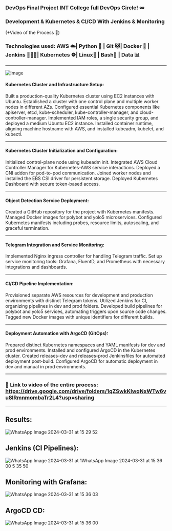### DevOps Final Project INT College full DevOps Circle! ∞ 

### Development & Kubernetes & CI/CD With Jenkins & Monitoring 
(+Video of the Process 🎥)

### Technologies used: AWS ☁️| Python 🐍 | Git 🐱| Docker 🐳 | Jenkins 👨🏽‍🦳| Kubernetes ☸️| Linux🐧 | Bash🧊 | Data 📊
-------------------------------------------------------------------------------------------------------------------------------------------------
![image](https://github.com/AmiranIV/CICD-Final-Project/assets/109898333/af61928b-b7da-4f75-b819-76094d732dd7)

#### Kubernetes Cluster and Infrastructure Setup:

Built a production-quality Kubernetes cluster using EC2 instances with Ubuntu.
Established a cluster with one control plane and multiple worker nodes in different AZs.
Configured essential Kubernetes components like apiserver, etcd, kube-scheduler, kube-controller-manager, and cloud-controller-manager.
Implemented IAM roles, a single security group, and deployed a medium Ubuntu EC2 instance.
Installed container runtime, aligning machine hostname with AWS, and installed kubeadm, kubelet, and kubectl.

-------------------------------------------------------------------------------------------------------------------------------------------------


#### Kubernetes Cluster Initialization and Configuration:

Initialized control-plane node using kubeadm init.
Integrated AWS Cloud Controller Manager for Kubernetes-AWS service interactions.
Deployed a CNI addon for pod-to-pod communication.
Joined worker nodes and installed the EBS CSI driver for persistent storage.
Deployed Kubernetes Dashboard with secure token-based access.

-------------------------------------------------------------------------------------------------------------------------------------------------


#### Object Detection Service Deployment:

Created a GitHub repository for the project with Kubernetes manifests.
Managed Docker images for polybot and yolo5 microservices.
Configured Kubernetes manifests including probes, resource limits, autoscaling, and graceful termination.

-------------------------------------------------------------------------------------------------------------------------------------------------

#### Telegram Integration and Service Monitoring:

Implemented Nginx ingress controller for handling Telegram traffic.
Set up service monitoring tools: Grafana, FluentD, and Prometheus with necessary integrations and dashboards.

-------------------------------------------------------------------------------------------------------------------------------------------------

#### CI/CD Pipeline Implementation:

Provisioned separate AWS resources for development and production environments with distinct Telegram tokens.
Utilized Jenkins for CI, organizing pipelines in dev and prod folders.
Developed build pipelines for polybot and yolo5 services, automating triggers upon source code changes.
Tagged new Docker images with unique identifiers for different builds.

-------------------------------------------------------------------------------------------------------------------------------------------------

#### Deployment Automation with ArgoCD (GitOps):

Prepared distinct Kubernetes namespaces and YAML manifests for dev and prod environments.
Installed and configured ArgoCD in the Kubernetes cluster.
Created releases-dev and releases-prod Jenkinsfiles for automated deployment post-build.
Configured ArgoCD for automatic deployment in dev and manual in prod environments.

-------------------------------------------------------------------------------------------------------------------------------------------------


### 🎥 Link to video of the entire process: https://drive.google.com/drive/folders/1qZSwkKlwqNxWTw6vu8lRmnmombaTr2L4?usp=sharing

-------------------------------------------------------------------------------------------------------------------------------------------------

## Results:

![WhatsApp Image 2024-03-31 at 15 29 52](https://github.com/AmiranIV/CICD-Final-Project/assets/109898333/7372fe8c-f96c-4125-bd1a-4a4e9daf40bb)

## Jenkins (CI Pipelines):

![WhatsApp Image 2024-03-31 at 1![WhatsApp Image 2024-03-31 at 15 36 00](https://github.com/AmiranIV/CICD-Final-Project/assets/109898333/25eaa251-f7d7-411f-a9c9-8f7cbe5c602c)
5 35 50](https://github.com/AmiranIV/CICD-Final-Project/assets/109898333/117059c5-2a4e-404d-ad60-83b1fb8e4bb2)


## Monitoring with Grafana:

![WhatsApp Image 2024-03-31 at 15 36 03](https://github.com/AmiranIV/CICD-Final-Project/assets/109898333/ae7f1c0e-3c72-4de7-b2c4-7df0eeedd6a4)

## ArgoCD CD:

![WhatsApp Image 2024-03-31 at 15 36 00](https://github.com/AmiranIV/CICD-Final-Project/assets/109898333/93fdd2c4-d227-4cfb-92c3-73ef7aa1eb29)


